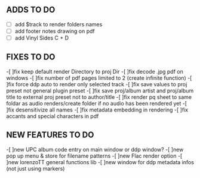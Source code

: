 ## ADDS TO DO  
-[ ] add $track to render folders names
-[ ] add footer notes drawing on pdf
-[ ] add Vinyl Sides C + D

## FIXES TO DO
-[ ]fix keep default render Directory to proj Dir
-[ ]fix decode .jpg pdf on windows
-[ ]fix number of pdf pages limited to 2 (create infinite function)
-[ ]fix force ddp auto to render only selected track
-[ ]fix save values to proj preset not general plugin preset
-[ ]fix save proj/album artist and proj/album title to external proj preset not to author/title
-[ ]fix render pq sheet to same foldar as audio renders/create folder if no audio has been rendered yet
-[ ]fix desensitivize all names
-[ ]fix metadata embedding in rendering
-[ ]fix accants and special characters in pdf

## NEW FEATURES TO DO
-[ ]new UPC album code entry on main window or ddp window?
-[ ]new pop up menu & store for filename patterns
-[ ]new Flac render option
-[ ]new lorenzoTT general functions lib
-[ ]new window for ddp metadata infos (not just using markers)